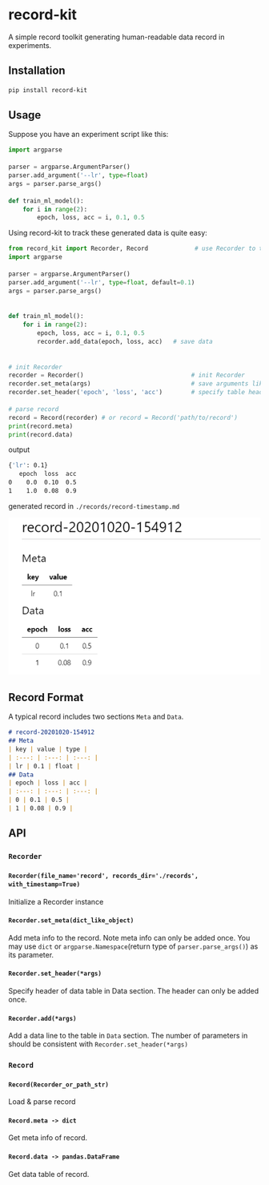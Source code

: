 # record-kit
A simple record toolkit generating human-readable data record in experiments.

##  Installation
```bash
pip install record-kit
```

## Usage
Suppose you have an experiment script like this:
```python
import argparse

parser = argparse.ArgumentParser()
parser.add_argument('--lr', type=float)
args = parser.parse_args()

def train_ml_model():
    for i in range(2):
        epoch, loss, acc = i, 0.1, 0.5
```
Using record-kit to track these generated data is quite easy:
```python
from record_kit import Recorder, Record             # use Recorder to track experiment data
import argparse

parser = argparse.ArgumentParser()
parser.add_argument('--lr', type=float, default=0.1)
args = parser.parse_args()


def train_ml_model():
    for i in range(2):
        epoch, loss, acc = i, 0.1, 0.5
        recorder.add_data(epoch, loss, acc)   # save data


# init Recorder
recorder = Recorder()                              # init Recorder
recorder.set_meta(args)                            # save arguments like hyperparameters
recorder.set_header('epoch', 'loss', 'acc')        # specify table header

# parse record
record = Record(recorder) # or record = Record('path/to/record')
print(record.meta)
print(record.data)
```
output
```bash
{'lr': 0.1}
   epoch  loss  acc
0    0.0  0.10  0.5
1    1.0  0.08  0.9
```

generated record in `./records/record-timestamp.md`

![record_example](https://github.com/actcwlf/record-kit/blob/main/docs/record.png)
## Record Format
A typical record includes two sections `Meta` and `Data`.
```markdown
# record-20201020-154912
## Meta
| key | value | type |
| :---: | :---: | :---: |
| lr | 0.1 | float |
## Data
| epoch | loss | acc |
| :---: | :---: | :---: |
| 0 | 0.1 | 0.5 |
| 1 | 0.08 | 0.9 |
```
## API
### `Recorder`
#### `Recorder(file_name='record', records_dir='./records', with_timestamp=True)`
Initialize a Recorder instance

#### `Recorder.set_meta(dict_like_object)`
Add meta info to the record. Note meta info can only be added once. 
You may use `dict` or `argparse.Namespace`(return type of `parser.parse_args()`) as its parameter.

#### `Recorder.set_header(*args)`
Specify header of data table in Data section. The header can only be added once. 

#### `Recorder.add(*args)`
Add a data line to the table in `Data` section.
The number of parameters in should be consistent with `Recorder.set_header(*args)`

### `Record`
#### `Record(Recorder_or_path_str)`
Load & parse record

#### `Record.meta -> dict`
Get meta info of record.

#### `Record.data -> pandas.DataFrame`
Get data table of record.

